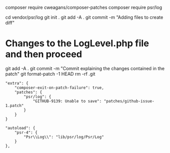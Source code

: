 composer require cweagans/composer-patches
composer require psr/log

cd vendor/psr/log
git init .
git add -A .
git commit -m "Adding files to create diff"
# Changes to the LogLevel.php file and then proceed
git add -A .
git commit -m "Commit explaining the changes contained in the patch"
git format-patch -1 HEAD
rm -rf .git


    "extra": {
        "composer-exit-on-patch-failure": true,
        "patches": {
            "psr/log": {
                "GITHUB-9139: Unable to save": "patches/github-issue-1.patch"
            }
        }
    }

    "autoload": {
        "psr-4": {
            "Psr\\Log\\": "lib/psr/log/Psr/Log"
        }
    },